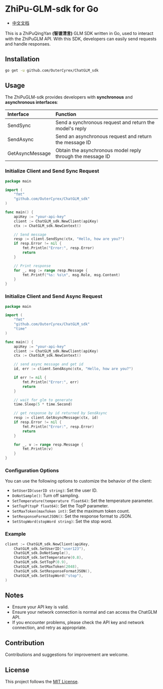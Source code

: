 # ZhiPu-GLM-sdk for Go

- [中文文档](README_zh.md)

This is a ZhiPuQingYan **(智谱清言)** GLM SDK written in Go, used to interact with the ZhiPuGLM API. With this SDK, developers can easily send requests and handle responses.

## Installation

```sh
go get -u github.com/OuterCyrex/ChatGLM_sdk
```

## Usage

The ZhiPuGLM-sdk provides developers with **synchronous** and **asynchronous interfaces**:

| Interface       | Function                                                   |
| :-------------- | :--------------------------------------------------------- |
| SendSync        | Send a synchronous request and return the model's reply    |
| SendAsync       | Send an asynchronous request and return the message ID     |
| GetAsyncMessage | Obtain the asynchronous model reply through the message ID |

### Initialize Client and  Send Sync Request

```go
package main

import (
    "fmt"
    "github.com/OuterCyrex/ChatGLM_sdk"
)

func main() {
    apiKey := "your-api-key"
    client := ChatGLM_sdk.NewClient(apiKey)
    ctx := ChatGLM_sdk.NewContext()

    // Send message
    resp := client.SendSync(ctx, "Hello, how are you?")
    if resp.Error != nil {
        fmt.Println("Error:", resp.Error)
        return
    }

    // Print response
    for _, msg := range resp.Message {
        fmt.Printf("%s: %s\n", msg.Role, msg.Content)
    }
}
```

### Initialize Client and  Send Async Request

```go
package main

import (
	"fmt"
	"github.com/OuterCyrex/ChatGLM_sdk"
	"time"
)

func main() {
    apiKey := "your-api-key"
	client := ChatGLM_sdk.NewClient(apiKey)
	ctx := ChatGLM_sdk.NewContext()

    // send async message and get id
	id, err := client.SendAsync(ctx, "Hello, how are you?")

	if err != nil {
		fmt.Println("Error:", err)
        return
	}

    // wait for glm to generate
	time.Sleep(5 * time.Second)

    // get response by id returned by SendAsync
	resp := client.GetAsyncMessage(ctx, id)
	if resp.Error != nil {
		fmt.Println("Error:", resp.Error)
        return
	}

	for _, v := range resp.Message {
		fmt.Println(v)
	}
}
```

### Configuration Options

You can use the following options to customize the behavior of the client:

- `SetUserID(userID string)`: Set the user ID.
- `DoNotSample()`: Turn off sampling.
- `SetTemperature(temperature float64)`: Set the temperature parameter.
- `SetTopP(topP float64)`: Set the TopP parameter.
- `SetMaxToken(maxToken int)`: Set the maximum token count.
- `SetResponseFormatJSON()`: Set the response format to JSON.
- `SetStopWord(stopWord string)`: Set the stop word.

### Example

```go
client := ChatGLM_sdk.NewClient(apiKey, 
    ChatGLM_sdk.SetUserID("user123"),
    ChatGLM_sdk.DoNotSample(),
    ChatGLM_sdk.SetTemperature(0.8),
    ChatGLM_sdk.SetTopP(0.9),
    ChatGLM_sdk.SetMaxToken(2048),
    ChatGLM_sdk.SetResponseFormatJSON(),
    ChatGLM_sdk.SetStopWord("stop"),
)
```

## Notes

- Ensure your API key is valid.
- Ensure your network connection is normal and can access the ChatGLM API.
- If you encounter problems, please check the API key and network connection, and retry as appropriate.

## Contribution

Contributions and suggestions for improvement are welcome.

## License

This project follows the [MIT License](https://opensource.org/license/MIT).